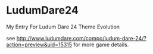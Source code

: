 LudumDare24
===========

My Entry For Ludum Dare 24 Theme Evolution

see http://www.ludumdare.com/compo/ludum-dare-24/?action=preview&uid=15315 for more game details.
